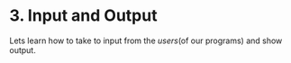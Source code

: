 # 3. Input and Output

Lets learn how to take to input from the _users_(of our programs) and show output.